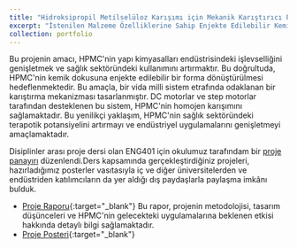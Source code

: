 ```yaml
---
title: "Hidroksipropil Metilselüloz Karışımı için Mekanik Karıştırıcı Projesi"
excerpt: "İstenilen Malzeme Özelliklerine Sahip Enjekte Edilebilir Kemik Grefti Hidroksipropil Metilselüloz (HPMC) Çözeltisi Hazırlamak İçin Karışım Mekanizması Tasarımı<br/><img src='/images/engson.PNG'>"
collection: portfolio
---
```



Bu projenin amacı, HPMC'nin yapı kimyasalları endüstrisindeki işlevselliğini genişletmek ve sağlık sektöründeki kullanımını artırmaktır. Bu doğrultuda, HPMC'nin kemik dokusuna enjekte edilebilir bir forma dönüştürülmesi hedeflenmektedir. Bu amaçla, bir vida milli sistem etrafında odaklanan bir karıştırma mekanizması tasarlanmıştır. DC motorlar ve step motorlar tarafından desteklenen bu sistem, HPMC'nin homojen karışımını sağlamaktadır. Bu yenilikçi yaklaşım, HPMC'nin sağlık sektöründeki terapotik potansiyelini artırmayı ve endüstriyel uygulamalarını genişletmeyi amaçlamaktadır.

Disiplinler arası proje dersi olan ENG401 için okulumuz tarafındam bir [proje panayırı](/images/eng_panayır.jpg) düzenlendi.Ders kapsamında gerçekleştirdiğiniz projeleri, hazırladığımız posterler vasıtasıyla iç ve diğer üniversitelerden ve endüstriden katılımcıların da yer aldığı dış paydaşlarla paylaşma imkânı bulduk.
  
 * [Proje Raporu](/files/Aytekin_Dönmez_ENG401_FINAL_REPORT.pdf){:target="_blank"} Bu rapor, projenin metodolojisi, tasarım düşünceleri ve HPMC'nin gelecekteki uygulamalarına beklenen etkisi hakkında detaylı bilgi sağlamaktadır.
  * [Proje Posteri](/files/POSTER_5_ENG.pdf){:target="_blank"}
